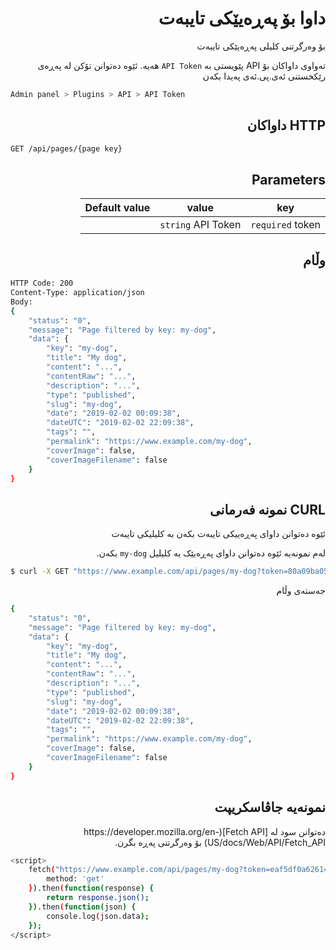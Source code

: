 <div dir="rtl">

# داوا بۆ پەڕەیێکی تایبەت
<!-- position: 3 -->

بۆ وەرگرتنی کلیلی پەڕەیێکی تایبەت

تەواوی داواکان بۆ API پێویستی بە `API Token` هەیە. ئێوە دەتوانن تۆکن لە پەڕەی رێکخستنی ئەی.پی.ئەی پەیدا بکەن
</div>

```bash
Admin panel > Plugins > API > API Token
```
<div dir="rtl">
<h2 id="request">HTTP داواکان</h2>
</div>

```bash
GET /api/pages/{page key}
```

<div dir="rtl">
<h2 id="parameters">Parameters</h2>

| key | value | Default value |
|-----|-------|---------------|
| `required` token | `string` API Token | |


<h2 id="response">وڵام</h2>
</div>

```bash
HTTP Code: 200
Content-Type: application/json
Body:
{
	"status": "0",
	"message": "Page filtered by key: my-dog",
	"data": {
		"key": "my-dog",
		"title": "My dog",
		"content": "...",
		"contentRaw": "...",
		"description": "...",
		"type": "published",
		"slug": "my-dog",
		"date": "2019-02-02 00:09:38",
		"dateUTC": "2019-02-02 22:09:38",
		"tags": "",
		"permalink": "https://www.example.com/my-dog",
		"coverImage": false,
		"coverImageFilename": false
	}
}
```

<div dir="rtl">
<h2 id="curl-example">CURL نمونە فەرمانی</h2>
ئێوە دەتوانن داوای پەڕەییکی تایبەت بکەن بە کلیلیکی تایبەت

لەم نمونەیە ئێوە دەتوانن داوای پەڕەیێک بە کلیلیل `my-dog` بکەن.
</div>

```bash
$ curl -X GET "https://www.example.com/api/pages/my-dog?token=80a09ba055b73f68e3c9e7c9ea12b432"
```
<div dir="rtl">
جەستەی وڵام
</div>

```bash
{
	"status": "0",
	"message": "Page filtered by key: my-dog",
	"data": {
		"key": "my-dog",
		"title": "My dog",
		"content": "...",
		"contentRaw": "...",
		"description": "...",
		"type": "published",
		"slug": "my-dog",
		"date": "2019-02-02 00:09:38",
		"dateUTC": "2019-02-02 22:09:38",
		"tags": "",
		"permalink": "https://www.example.com/my-dog",
		"coverImage": false,
		"coverImageFilename": false
	}
}
```

<div dir="rtl">
<h2 id="javascript-example">نمونەیە جاڤاسکریپت</h2>
دەتوانن سود لە  [Fetch API](https://developer.mozilla.org/en-US/docs/Web/API/Fetch_API) بۆ وەرگرتنی پەڕە بگرن.
</div>

```bash
<script>
	fetch("https://www.example.com/api/pages/my-dog?token=eaf5df0a626145cc6d37b76f3eccc826", {
		method: 'get'
	}).then(function(response) {
		return response.json();
	}).then(function(json) {
		console.log(json.data);
	});
</script>
```
